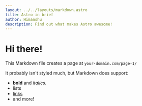 ```yaml
---
layout: ../../layouts/markdown.astro
title: Astro in brief
author: Himanshu
description: Find out what makes Astro awesome!
---
```


# Hi there!

This Markdown file creates a page at `your-domain.com/page-1/`

It probably isn't styled much, but Markdown does support:

- **bold** and _italics._
- lists
- [links](https://astro.build)
- and more!

